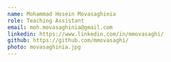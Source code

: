 ```yaml
---
name: Mohammad Hosein Movasaghinia
role: Teaching Assistant
email: moh.movasaghinia@gmail.com
linkedin: https://www.linkedin.com/in/mmovasaghi/
github: https://github.com/mmovasaghi/
photo: movasaghinia.jpg
---
```

